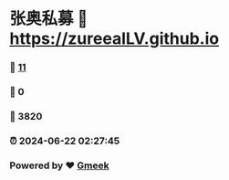 # 张奥私募 :link: https://zureealLV.github.io 
### :page_facing_up: [11](https://zureealLV.github.io/tag.html) 
### :speech_balloon: 0 
### :hibiscus: 3820 
### :alarm_clock: 2024-06-22 02:27:45 
### Powered by :heart: [Gmeek](https://github.com/Meekdai/Gmeek)
